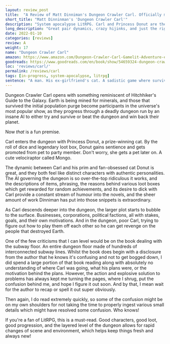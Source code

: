 ```yaml
---
layout: review_post
title:  "A Review of Matt Dinniman's Dungeon Crawler Carl. Officially my favourite LitRPG."
short_title: "Matt Dinninman's 'Dungeon Crawler Carl'"
description: "System apocalypse LitRPG. Carl and Princess Donut are the real power couple I never knew I needed."
long_description: "Great pair dynamics, crazy hijinks, and just the right amount of larger plot to keep me excited for future installments whilst keeping the pacing action-packed."
date: 2022-01-10
categories: [reviews]
review: A
weight: 17
name: "Dungeon Crawler Carl"
amazon: https://www.amazon.com/Dungeon-Crawler-Carl-Gamelit-Adventure-ebook/dp/B08BKGYQXW
goodreads: https://www.goodreads.com/en/book/show/54659324-dungeon-crawler-carl
loc: 'reviews/carl/'
permalink: /reviews/carl
tags: [in-progress, system-apocalypse, litrpg]
sentence: "A man. His ex-girlfriend's cat. A sadistic game where survival depends on killing your prey in the most entertaining way possible."
---
```


Dungeon Crawler Carl opens with something reminiscent of Hitchhiker's Guide to the Galaxy. Earth is being mined for minerals, and those that survived the initial population purge become participants in the universe's most popular show, as they progress through a deadly dungeon run by an insane AI to either try and survive or beat the dungeon and win back their planet.

Now *that* is a fun premise.

Carl enters the dungeon with Princess Donut, a prize-winning cat. By the roll of dice and legendary loot box, Donut gains sentience and gets promoted from pet to party member. Don't worry, she gets a pet later on. A cute velociraptor called Mongo.

The dynamic between Carl and his prim and fan-obsessed cat Donut is great, and they both feel like distinct characters with authentic personalities. The AI governing the dungeon is so over-the-top ridiculous it works, and the descriptions of items, phrasing, the reasons behind various loot boxes which get rewarded for random achievements, and its desire to dick with Carl provide a constant stream of humour into the novels, and the sheer amount of work Dinniman has put into those snippets is extraordinary. 

As Carl descends deeper into the dungeon, the larger plot starts to bubble to the surface. Businesses, corporations, political factions, all with stakes, goals, and their own motivations. And in the dungeon, poor Carl, trying to figure out how to play them off each other so he can get revenge on the people that destroyed Earth. 

One of the few criticisms that I can level would be on the book dealing with the subway floor. An entire dungeon floor made of hundreds of interconnected subway lines. Whilst the book does begin with a disclosure from the author that he knows it's confusing and not to get bogged down, I did spend a large portion of that book reading along with absolutely no understanding of where Carl was going, what his plans were, or the motivation behind the plans. However, the action and explosive solution to problems has always kept me turning the pages, where I shrug, put the confusion behind me, and hope I figure it out soon. And by that, I mean wait for the author to recap or spell it out super obviously.

Then again, I do read extremely quickly, so some of the confusion might be on my own shoulders for not taking the time to properly ingest various small details which might have resolved some confusion. Who knows!

If you're a fan of LitRPG, this is a must-read. Good characters, good loot, good progression, and the layered level of the dungeon allows for rapid changes of scene and environment, which helps keep things fresh and always new!